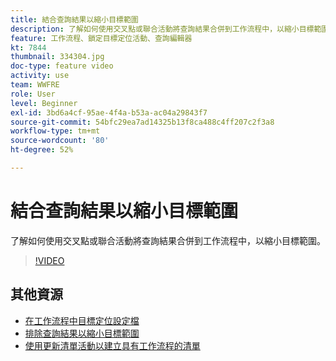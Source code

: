 ```yaml
---
title: 結合查詢結果以縮小目標範圍
description: 了解如何使用交叉點或聯合活動將查詢結果合併到工作流程中，以縮小目標範圍。
feature: 工作流程、鎖定目標定位活動、查詢編輯器
kt: 7844
thumbnail: 334304.jpg
doc-type: feature video
activity: use
team: WWFRE
role: User
level: Beginner
exl-id: 3bd6a4cf-95ae-4f4a-b53a-ac04a29843f7
source-git-commit: 54bfc29ea7ad14325b13f8ca488c4ff207c2f3a8
workflow-type: tm+mt
source-wordcount: '80'
ht-degree: 52%

---
```


# 結合查詢結果以縮小目標範圍

了解如何使用交叉點或聯合活動將查詢結果合併到工作流程中，以縮小目標範圍。

>[!VIDEO](https://video.tv.adobe.com/v/334304?quality=12)

## 其他資源

* [在工作流程中目標定位設定檔](/help/profile-management/target-profiles-in-a-workflow.md)
* [排除查詢結果以縮小目標範圍](/help/process-management/refine-targets-by-excluding-query-results.md)
* [使用更新清單活動以建立具有工作流程的清單](/help/process-management/use-the-update-list-activity.md)
